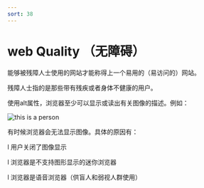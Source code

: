 ```yaml
---
sort: 38
---
```


# web Quality （无障碍）

能够被残障人士使用的网站才能称得上一个易用的（易访问的）网站。

残障人士指的是那些带有残疾或者身体不健康的用户。

使用alt属性，浏览器至少可以显示或读出有关图像的描述。例如：

<img src="person.jpg"  alt="this is a person"/>

有时候浏览器会无法显示图像。具体的原因有：

l  用户关闭了图像显示

l  浏览器是不支持图形显示的迷你浏览器

l  浏览器是语音浏览器（供盲人和弱视人群使用）
